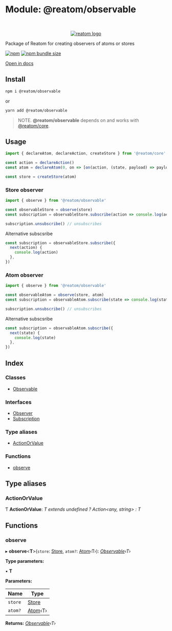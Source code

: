 # Module: @reatom/observable

<div align="center">
<br/>

[![reatom logo](https://reatom.js.org/logos/logo.svg)](https://reatom.js.org)

</div>

Package of Reatom for creating observers of atoms or stores

[![npm](https://img.shields.io/npm/v/@reatom/observable?style=flat-square)](https://www.npmjs.com/package/@reatom/observable)
[![npm bundle size](https://img.shields.io/bundlephobia/minzip/@reatom/observable?style=flat-square)](https://bundlephobia.com/result?p=@reatom/observable)

[Open in docs](https://reatom.js.org/#/packages/observable)

## Install

```sh
npm i @reatom/observable
```

or

```sh
yarn add @reatom/observable
```

> NOTE. **@reatom/observable** depends on and works with [@reatom/core](https://reatom.js.org/#/reatom-core).

## Usage

```js
import { declareAtom, declareAction, createStore } from '@reatom/core'

const action = declareAction()
const atom = declareAtom(0, on => [on(action, (state, payload) => payload)])

const store = createStore(atom)
```

### Store observer

```js
import { observe } from '@reatom/observable'

const observableStore = observe(store)
const subscription = observableStore.subscribe(action => console.log(action))

subscription.unsubscribe() // unsubscribes
```

Alternative subscsribe

```js
const subscription = observableStore.subscribe({
  next(action) {
    console.log(action)
  },
})
```

### Atom observer

```js
import { observe } from '@reatom/observable'

const observableAtom = observe(store, atom)
const subscription = observableAtom.subscribe(state => console.log(state))

subscription.unsubscribe() // unsubscribes
```

Alternative subscsribe

```js
const subscription = observableAtom.subscribe({
  next(state) {
    console.log(state)
  },
})
```

## Index

### Classes

- [Observable](../classes/_reatom_observable.observable.md)

### Interfaces

- [Observer](../interfaces/_reatom_observable.observer.md)
- [Subscription](../interfaces/_reatom_observable.subscription.md)

### Type aliases

- [ActionOrValue](_reatom_observable.md#markdown-header-actionorvalue)

### Functions

- [observe](_reatom_observable.md#markdown-header-observe)

## Type aliases

### ActionOrValue

Ƭ **ActionOrValue**: _T extends undefined ? Action<any, string> : T_

## Functions

### observe

▸ **observe**<**T**>(`store`: [Store](_reatom_core.md#markdown-header-store), `atom?`: [Atom](../interfaces/_reatom_core.atom.md)‹T›): _[Observable](../classes/_reatom_observable.observable.md)‹T›_

**Type parameters:**

▪ **T**

**Parameters:**

| Name    | Type                                           |
| ------- | ---------------------------------------------- |
| `store` | [Store](_reatom_core.md#markdown-header-store) |
| `atom?` | [Atom](../interfaces/_reatom_core.atom.md)‹T›  |

**Returns:** _[Observable](../classes/_reatom_observable.observable.md)‹T›_
